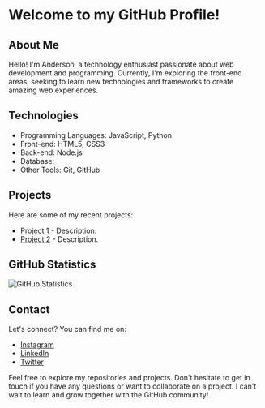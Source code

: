 # Welcome to my GitHub Profile!

## About Me

Hello! I'm Anderson, a technology enthusiast passionate about web development and programming. Currently, I'm exploring the front-end areas, seeking to learn new technologies and frameworks to create amazing web experiences.

## Technologies

- Programming Languages: JavaScript, Python
- Front-end: HTML5, CSS3
- Back-end: Node.js
- Database:
- Other Tools: Git, GitHub

## Projects

Here are some of my recent projects:

- [Project 1](link_to_project_1) - Description.
- [Project 2](link_to_project_2) - Description.

## GitHub Statistics

![GitHub Statistics](https://github-readme-stats.vercel.app/api?username=AndersonKito-Dev&show_icons=true&count_private=true&hide=prs&theme=radical)

## Contact

Let's connect? You can find me on:

- [Instagram](https://www.instagram.com/andersonluis._/)
- [LinkedIn](your_linkedin_profile)
- [Twitter](your_twitter_profile)

Feel free to explore my repositories and projects. Don't hesitate to get in touch if you have any questions or want to collaborate on a project. I can't wait to learn and grow together with the GitHub community!
